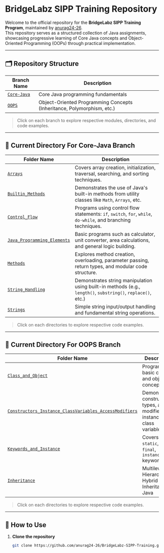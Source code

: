 # BridgeLabz SIPP Training Repository

Welcome to the official repository for the **BridgeLabz SIPP Training Program**, maintained by [anurag24-26](https://github.com/anurag24-26).  
This repository serves as a structured collection of Java assignments, showcasing progressive learning of Core Java concepts and Object-Oriented Programming (OOPs) through practical implementation.

---

## 🗂️ Repository Structure

| Branch Name                                                                           | Description                                                            |
| ------------------------------------------------------------------------------------- | ---------------------------------------------------------------------- |
| [`Core-Java`](https://github.com/anurag24-26/BridgeLabz-SIPP-Training/tree/Core-Java) | Core Java programming fundamentals                                     |
| [`OOPS`](https://github.com/anurag24-26/BridgeLabz-SIPP-Training/tree/OOPS)           | Object-Oriented Programming Concepts (Inheritance, Polymorphism, etc.) |

> Click on each branch to explore respective modules, directories, and code examples.

---

## 📂 Current Directory For Core-Java Branch

| Folder Name                                                                                                                     | Description                                                                                                   |
| ------------------------------------------------------------------------------------------------------------------------------- | ------------------------------------------------------------------------------------------------------------- |
| [`Arrays`](https://github.com/anurag24-26/BridgeLabz-SIPP-Training/tree/Core-Java/Arrays)                                       | Covers array creation, initialization, traversal, searching, and sorting techniques.                          |
| [`Builtin_Methods`](https://github.com/anurag24-26/BridgeLabz-SIPP-Training/tree/Core-Java/Builtin_Methods)                     | Demonstrates the use of Java's built-in methods from utility classes like `Math`, `Arrays`, etc.              |
| [`Control_Flow`](https://github.com/anurag24-26/BridgeLabz-SIPP-Training/tree/Core-Java/Control_Flow)                           | Programs using control flow statements: `if`, `switch`, `for`, `while`, `do-while`, and branching techniques. |
| [`Java_Programming_Elements`](https://github.com/anurag24-26/BridgeLabz-SIPP-Training/tree/Core-Java/Java_Programming_Elements) | Basic programs such as calculator, unit converter, area calculations, and general logic building.             |
| [`Methods`](https://github.com/anurag24-26/BridgeLabz-SIPP-Training/tree/Core-Java/Methods)                                     | Explores method creation, overloading, parameter passing, return types, and modular code structure.           |
| [`String_Handling`](https://github.com/anurag24-26/BridgeLabz-SIPP-Training/tree/Core-Java/String_Handling)                     | Demonstrates string manipulation using built-in methods (e.g., `length()`, `substring()`, `replace()`, etc.)  |
| [`Strings`](https://github.com/anurag24-26/BridgeLabz-SIPP-Training/tree/Core-Java/Strings)                                     | Simple string input/output handling and fundamental string operations.                                        |

> Click on each directories to explore respective code examples.

---

## 📂 Current Directory For OOPS Branch

| Folder Name                                                                                                                                                                      | Description                                                                   |
| -------------------------------------------------------------------------------------------------------------------------------------------------------------------------------- | ----------------------------------------------------------------------------- |
| [`Class_and_Object`](https://github.com/anurag24-26/BridgeLabz-SIPP-Training/tree/OOPS/Class_and_Object)                                                                         | Programs on basic class and object concepts                                   |
| [`Constructors_Instance_ClassVariables_AccessModifiers`](https://github.com/anurag24-26/BridgeLabz-SIPP-Training/tree/OOPS/Constructors_Instance_ClassVariables_AccessModifiers) | Demonstrates constructor types, access modifiers, instance vs class variables |
| [`Keywords_and_Instance`](https://github.com/anurag24-26/BridgeLabz-SIPP-Training/tree/OOPS/Keywords_and_Instance)                                                               | Covers `static`, `this`, `final`, `instanceof` keywords                       |
| [`Inheritance`](https://github.com/anurag24-26/BridgeLabz-SIPP-Training/tree/OOPS/Inheritance)                                                                                   | Multilevel, Hierarchical, Hybrid Inheritance in Java                          |

> Click on each directories to explore respective code examples.

---

## 📘 How to Use

1. **Clone the repository**
   ```bash
   git clone https://github.com/anurag24-26/BridgeLabz-SIPP-Training.git
   ```
